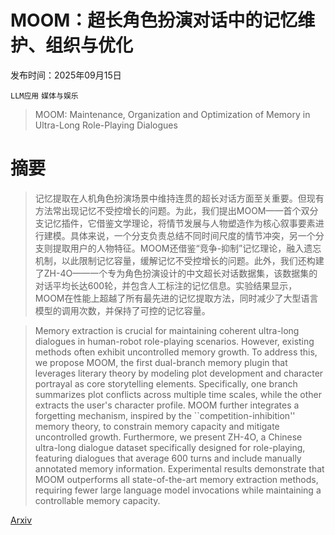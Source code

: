 # MOOM：超长角色扮演对话中的记忆维护、组织与优化

发布时间：2025年09月15日

`LLM应用` `媒体与娱乐`

> MOOM: Maintenance, Organization and Optimization of Memory in Ultra-Long Role-Playing Dialogues

# 摘要

> 记忆提取在人机角色扮演场景中维持连贯的超长对话方面至关重要。但现有方法常出现记忆不受控增长的问题。为此，我们提出MOOM——首个双分支记忆插件，它借鉴文学理论，将情节发展与人物塑造作为核心叙事要素进行建模。具体来说，一个分支负责总结不同时间尺度的情节冲突，另一个分支则提取用户的人物特征。MOOM还借鉴“竞争-抑制”记忆理论，融入遗忘机制，以此限制记忆容量，缓解记忆不受控增长的问题。此外，我们还构建了ZH-4O——一个专为角色扮演设计的中文超长对话数据集，该数据集的对话平均长达600轮，并包含人工标注的记忆信息。实验结果显示，MOOM在性能上超越了所有最先进的记忆提取方法，同时减少了大型语言模型的调用次数，并保持了可控的记忆容量。

> Memory extraction is crucial for maintaining coherent ultra-long dialogues in human-robot role-playing scenarios. However, existing methods often exhibit uncontrolled memory growth. To address this, we propose MOOM, the first dual-branch memory plugin that leverages literary theory by modeling plot development and character portrayal as core storytelling elements. Specifically, one branch summarizes plot conflicts across multiple time scales, while the other extracts the user's character profile. MOOM further integrates a forgetting mechanism, inspired by the ``competition-inhibition'' memory theory, to constrain memory capacity and mitigate uncontrolled growth. Furthermore, we present ZH-4O, a Chinese ultra-long dialogue dataset specifically designed for role-playing, featuring dialogues that average 600 turns and include manually annotated memory information. Experimental results demonstrate that MOOM outperforms all state-of-the-art memory extraction methods, requiring fewer large language model invocations while maintaining a controllable memory capacity.

[Arxiv](https://arxiv.org/abs/2509.11860)